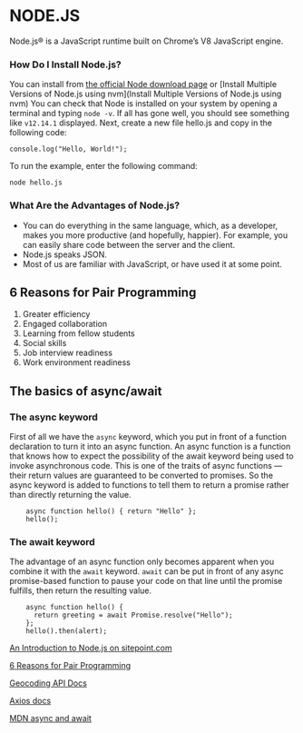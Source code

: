 # NODE.JS

Node.js® is a JavaScript runtime built on Chrome’s V8 JavaScript engine.

### How Do I Install Node.js?

You can install from [the official Node download page](https://nodejs.org/en/download/) or [Install Multiple Versions of Node.js using nvm](Install Multiple Versions of Node.js using nvm)
You can check that Node is installed on your system by opening a terminal and typing ```node -v```. If all has gone well, you should see something like ```v12.14.1``` displayed.
Next, create a new file hello.js and copy in the following code:
```
console.log("Hello, World!");
```
To run the example, enter the following command:
```
node hello.js
```

### What Are the Advantages of Node.js?

- You can do everything in the same language, which, as a developer, makes you more productive (and hopefully, happier). For example, you can easily share code between the server and the client.
- Node.js speaks JSON.
- Most of us are familiar with JavaScript, or have used it at some point.

## 6 Reasons for Pair Programming

1. Greater efficiency
2. Engaged collaboration
3. Learning from fellow students
4. Social skills
5. Job interview readiness
6. Work environment readiness

## The basics of async/await

### The async keyword

First of all we have the ```async``` keyword, which you put in front of a function declaration to turn it into an async function. 
An async function is a function that knows how to expect the possibility of the await keyword being used to invoke asynchronous code.
This is one of the traits of async functions — their return values are guaranteed to be converted to promises.
So the async keyword is added to functions to tell them to return a promise rather than directly returning the value.
```
    async function hello() { return "Hello" };
    hello();
```

### The await keyword

The advantage of an async function only becomes apparent when you combine it with the ```await``` keyword.
```await``` can be put in front of any async promise-based function to pause your code on that line until the promise fulfills, then return the resulting value.
```
    async function hello() {
      return greeting = await Promise.resolve("Hello");
    };
    hello().then(alert);
```

[An Introduction to Node.js on sitepoint.com](https://www.sitepoint.com/an-introduction-to-node-js)

[6 Reasons for Pair Programming](https://www.codefellows.org/blog/6-reasons-for-pair-programming/)

[Geocoding API Docs](https://locationiq.com/)

[Axios docs](https://www.npmjs.com/package/axios)

[MDN async and await](https://developer.mozilla.org/en-US/docs/Learn/JavaScript/Asynchronous/Async_await)
